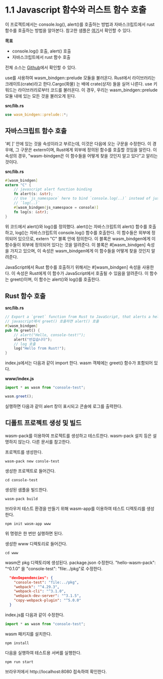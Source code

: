 # 1.1 Javascript 함수와 러스트 함수 호출


이 프로젝트에서는 console.log(), alert()를 호출하는 방법과 자바스크립트에서 rust 함수를 호출하는 방법을 알아본다. 참고한 샘플은 [여기](https://rustwasm.github.io/wasm-bindgen/exbuild/hello_world/)서 확인할 수 있다. 

**목표**
* console.log() 호출, alert() 호출
* 자바스크립트에서 rust 함수 호출

전체 소스는 [Github](https://github.com/latteonterrace/rust-wasm-consolelog.git)에서 확인할 수 있다. 


use를 사용하여 wasm_bindgen::prelude 모듈을 불러온다. Rust에서 라이브러리는 크레이트(crate)라고 한다.Cargo(화물) 는 배에 crate(상자) 들을 실어 나른다.  use 키워드는 라이브러리로부터 코드를 불러온다.  이 경우, 우리는 wasm_bindgen::prelude 모듈 내에 있는 모든 것을  불러오게 된다.  

**src/lib.rs**
```rust
use wasm_bindgen::prelude::*;
```

## 자바스크립트 함수 호출
'#[ ]' 안에 있는 것을 속성이라고 부르는데, 이것은 다음에 오는 구문을 수정한다.  이 경우에, 그 구문은 extern이며, Rust에게 외부에 정의된 함수를 호출할 것임을 알린다.  이 속성의 경우, "wasm-bindgen은  이 함수들을 어떻게 찾을 것인지 알고 있다"고 알리는 것이다. 

**src/lib.rs**
```rust
#[wasm_bindgen]
extern "C" {
    // javascript alert function binding
    fn alert(s: &str);
    // Use `js_namespace` here to bind `console.log(..)` instead of just
    // `log(..)`
    #[wasm_bindgen(js_namespace = console)]
    fn log(s: &str);
}
```

위 코드에서 alert()와 log()를 정의했다.  alert()는 자바스크립트의 alert() 함수를 호출하고, log()는 자바스크립트의 console.log() 함수를 호출한다.  이 함수들은 외부에 정의되어 있으므로, extern "C" 블록 안에 정의한다.  이 블록은 wasm_bindgen에게 이 함수들이 외부에 정의되어 있다는 것을 알려준다.  이 블록은 #[wasm_bindgen] 속성을 가지고 있으며, 이 속성은 wasm_bindgen에게 이 함수들을 어떻게 찾을 것인지 알려준다. 

JavaScript에서 Rust 함수를 호출하기 위해서는 #[wasm_bindgen] 속성을 사용한다.  이 속성은 Rust에게 이 함수가 JavaScript에서 호출될 수 있음을 알려준다.  이 함수는 greet()이며, 이 함수는 alert()와 log()를 호출한다.


## Rust 함수 호출
**src/lib.rs**
```rust
// Export a `greet` function from Rust to JavaScript, that alerts a hello message.
// javascript에서 greet() 호출하면 alert() 호출
#[wasm_bindgen]
pub fn greet() {
    // alert("Hello, console-test!");
    alert("반갑습니다");
    // log 호출
    log("Hello from Rust!");
}
```

index.js에서는 다음과 같이 import 한다. wasm 객체에는 greet() 함수가 포함되어 있다.

**www/index.js**
```jsx
import * as wasm from "console-test";

wasm.greet();
```

실행하면 다음과 같이 alert 창이 표시되고 콘솔에 로그를 출력한다. 








## 디폴트 프로젝트 생성 및 빌드 

wasm-pack를 이용하여 프로젝트를 생성하고 테스트한다. wasm-pack 설치 등은 설명하지 않는다. 다른 문서를 참고한다. 


프로젝트를 생성한다. 


```shell
wasm-pack new consle-test
```

생성한 프로젝트로 들어간다. 

```shell
cd console-test
```

생성된 샘플을 빌드한다. 

```shell
wasm-pack build
```





브라우저 테스트 환경을 만들기 위해 wasm-app를 이용하여 테스트 디렉토리를 생성한다.
```shell
npm init wasm-app www
```
위 명령은 한 번만 실행하면 된다. 


생성한 www 디렉토리로 들어간다. 
```shell
cd www
```

wasm은 pkg 디렉토리에 생성된다. package.json 수정한다.   "hello-wasm-pack": "^0.1.0" 을  "console-test": "file:../pkg"로 수정한다. 

```json 
  "devDependencies": {
    "console-test": "file:../pkg",
    "webpack": "^4.29.3",
    "webpack-cli": "^3.1.0",
    "webpack-dev-server": "^3.1.5",
    "copy-webpack-plugin": "^5.0.0"
  }
```



index.js를 다음과 같이 수정한다. 

```jsx
import * as wasm from "console-test";
```

wasm 패키지를 설치한다. 

```shell
npm install
```
다음을 실행하여 테스트용 서버를 실행한다. 

```shell
npm run start
```
브라우저에서 http://localhost:8080 접속하여 확인한다. 

